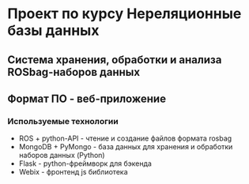 # Проект по курсу Нереляционные базы данных
## Система хранения, обработки и анализа ROSbag-наборов данных
## Формат ПО - веб-приложение

### Используемые технологии
- ROS + python-API - чтение и создание файлов формата rosbag
- MongoDB + PyMongo - база данных для хранения и обработки наборов данных (Python)
- Flask - python-фреймворк для бэкенда
- Webix - фронтенд js библиотека

